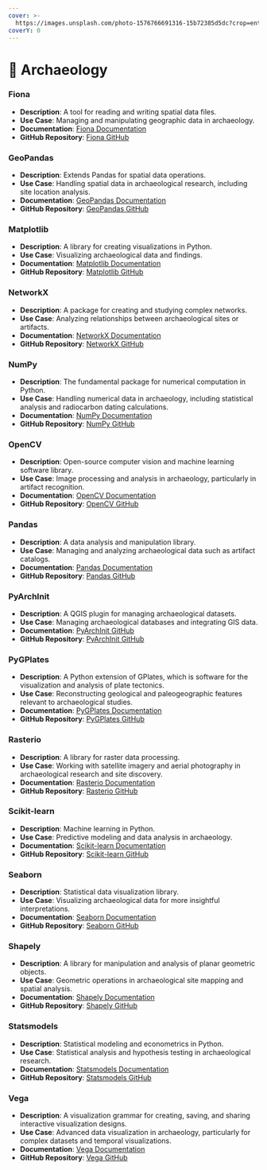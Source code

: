 ```yaml
---
cover: >-
  https://images.unsplash.com/photo-1576766691316-15b72385d5dc?crop=entropy&cs=srgb&fm=jpg&ixid=M3wxOTcwMjR8MHwxfHNlYXJjaHwzfHxBcmNoYWVvbG9neXxlbnwwfHx8fDE3MDY2MjQzNDB8MA&ixlib=rb-4.0.3&q=85
coverY: 0
---
```


# 🏺 Archaeology

### Fiona

* **Description**: A tool for reading and writing spatial data files.
* **Use Case**: Managing and manipulating geographic data in archaeology.
* **Documentation**: [Fiona Documentation](https://fiona.readthedocs.io/en/latest/)
* **GitHub Repository**: [Fiona GitHub](https://github.com/Toblerity/Fiona)

### GeoPandas

* **Description**: Extends Pandas for spatial data operations.
* **Use Case**: Handling spatial data in archaeological research, including site location analysis.
* **Documentation**: [GeoPandas Documentation](https://geopandas.org/)
* **GitHub Repository**: [GeoPandas GitHub](https://github.com/geopandas/geopandas)

### Matplotlib

* **Description**: A library for creating visualizations in Python.
* **Use Case**: Visualizing archaeological data and findings.
* **Documentation**: [Matplotlib Documentation](https://matplotlib.org/)
* **GitHub Repository**: [Matplotlib GitHub](https://github.com/matplotlib/matplotlib)

### NetworkX

* **Description**: A package for creating and studying complex networks.
* **Use Case**: Analyzing relationships between archaeological sites or artifacts.
* **Documentation**: [NetworkX Documentation](https://networkx.org/)
* **GitHub Repository**: [NetworkX GitHub](https://github.com/networkx/networkx)

### NumPy

* **Description**: The fundamental package for numerical computation in Python.
* **Use Case**: Handling numerical data in archaeology, including statistical analysis and radiocarbon dating calculations.
* **Documentation**: [NumPy Documentation](https://numpy.org/doc/)
* **GitHub Repository**: [NumPy GitHub](https://github.com/numpy/numpy)

### OpenCV

* **Description**: Open-source computer vision and machine learning software library.
* **Use Case**: Image processing and analysis in archaeology, particularly in artifact recognition.
* **Documentation**: [OpenCV Documentation](https://opencv.org/)
* **GitHub Repository**: [OpenCV GitHub](https://github.com/opencv/opencv)

### Pandas

* **Description**: A data analysis and manipulation library.
* **Use Case**: Managing and analyzing archaeological data such as artifact catalogs.
* **Documentation**: [Pandas Documentation](https://pandas.pydata.org/)
* **GitHub Repository**: [Pandas GitHub](https://github.com/pandas-dev/pandas)

### PyArchInit

* **Description**: A QGIS plugin for managing archaeological datasets.
* **Use Case**: Managing archaeological databases and integrating GIS data.
* **Documentation**: [PyArchInit GitHub](https://github.com/pyarchinit/pyarchinit)
* **GitHub Repository**: [PyArchInit GitHub](https://github.com/pyarchinit/pyarchinit)

### PyGPlates

* **Description**: A Python extension of GPlates, which is software for the visualization and analysis of plate tectonics.
* **Use Case**: Reconstructing geological and paleogeographic features relevant to archaeological studies.
* **Documentation**: [PyGPlates Documentation](https://www.gplates.org/docs/pygplates/)
* **GitHub Repository**: [PyGPlates GitHub](https://github.com/GPlates/pygplates)

### Rasterio

* **Description**: A library for raster data processing.
* **Use Case**: Working with satellite imagery and aerial photography in archaeological research and site discovery.
* **Documentation**: [Rasterio Documentation](https://rasterio.readthedocs.io/en/latest/)
* **GitHub Repository**: [Rasterio GitHub](https://github.com/mapbox/rasterio)

### Scikit-learn

* **Description**: Machine learning in Python.
* **Use Case**: Predictive modeling and data analysis in archaeology.
* **Documentation**: [Scikit-learn Documentation](https://scikit-learn.org/stable/)
* **GitHub Repository**: [Scikit-learn GitHub](https://github.com/scikit-learn/scikit-learn)

### Seaborn

* **Description**: Statistical data visualization library.
* **Use Case**: Visualizing archaeological data for more insightful interpretations.
* **Documentation**: [Seaborn Documentation](https://seaborn.pydata.org/)
* **GitHub Repository**: [Seaborn GitHub](https://github.com/mwaskom/seaborn)

### Shapely

* **Description**: A library for manipulation and analysis of planar geometric objects.
* **Use Case**: Geometric operations in archaeological site mapping and spatial analysis.
* **Documentation**: [Shapely Documentation](https://shapely.readthedocs.io/en/stable/)
* **GitHub Repository**: [Shapely GitHub](https://github.com/Toblerity/Shapely)

### Statsmodels

* **Description**: Statistical modeling and econometrics in Python.
* **Use Case**: Statistical analysis and hypothesis testing in archaeological research.
* **Documentation**: [Statsmodels Documentation](https://www.statsmodels.org/stable/index.html)&#x20;
* **GitHub Repository**: [Statsmodels GitHub](https://github.com/statsmodels/statsmodels)

### Vega

* **Description**: A visualization grammar for creating, saving, and sharing interactive visualization designs.
* **Use Case**: Advanced data visualization in archaeology, particularly for complex datasets and temporal visualizations.
* **Documentation**: [Vega Documentation](https://vega.github.io/vega/)
* **GitHub Repository**: [Vega GitHub](https://github.com/vega/vega)

